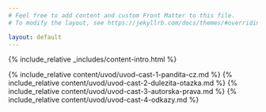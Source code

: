 ```yaml
---
# Feel free to add content and custom Front Matter to this file.
# To modify the layout, see https://jekyllrb.com/docs/themes/#overriding-theme-defaults

layout: default
---
```


{% include_relative _includes/content-intro.html %}

{% include_relative content/uvod/uvod-cast-1-pandita-cz.md %}
{% include_relative content/uvod/uvod-cast-2-dulezita-otazka.md %}
{% include_relative content/uvod/uvod-cast-3-autorska-prava.md %}
{% include_relative content/uvod/uvod-cast-4-odkazy.md %}

<script src="./js/script-index.js"></script>
